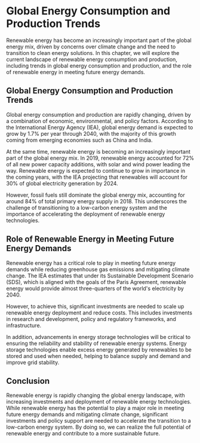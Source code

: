 Global Energy Consumption and Production Trends
======================================================================================

Renewable energy has become an increasingly important part of the global energy mix, driven by concerns over climate change and the need to transition to clean energy solutions. In this chapter, we will explore the current landscape of renewable energy consumption and production, including trends in global energy consumption and production, and the role of renewable energy in meeting future energy demands.

Global Energy Consumption and Production Trends
-----------------------------------------------

Global energy consumption and production are rapidly changing, driven by a combination of economic, environmental, and policy factors. According to the International Energy Agency (IEA), global energy demand is expected to grow by 1.7% per year through 2040, with the majority of this growth coming from emerging economies such as China and India.

At the same time, renewable energy is becoming an increasingly important part of the global energy mix. In 2019, renewable energy accounted for 72% of all new power capacity additions, with solar and wind power leading the way. Renewable energy is expected to continue to grow in importance in the coming years, with the IEA projecting that renewables will account for 30% of global electricity generation by 2024.

However, fossil fuels still dominate the global energy mix, accounting for around 84% of total primary energy supply in 2018. This underscores the challenge of transitioning to a low-carbon energy system and the importance of accelerating the deployment of renewable energy technologies.

Role of Renewable Energy in Meeting Future Energy Demands
---------------------------------------------------------

Renewable energy has a critical role to play in meeting future energy demands while reducing greenhouse gas emissions and mitigating climate change. The IEA estimates that under its Sustainable Development Scenario (SDS), which is aligned with the goals of the Paris Agreement, renewable energy would provide almost three-quarters of the world's electricity by 2040.

However, to achieve this, significant investments are needed to scale up renewable energy deployment and reduce costs. This includes investments in research and development, policy and regulatory frameworks, and infrastructure.

In addition, advancements in energy storage technologies will be critical to ensuring the reliability and stability of renewable energy systems. Energy storage technologies enable excess energy generated by renewables to be stored and used when needed, helping to balance supply and demand and improve grid stability.

Conclusion
----------

Renewable energy is rapidly changing the global energy landscape, with increasing investments and deployment of renewable energy technologies. While renewable energy has the potential to play a major role in meeting future energy demands and mitigating climate change, significant investments and policy support are needed to accelerate the transition to a low-carbon energy system. By doing so, we can realize the full potential of renewable energy and contribute to a more sustainable future.
